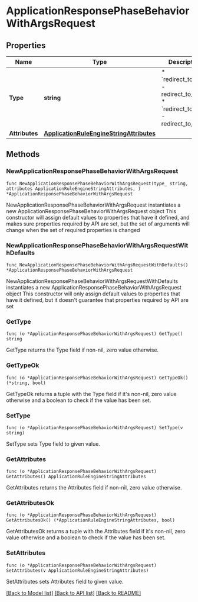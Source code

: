 # ApplicationResponsePhaseBehaviorWithArgsRequest

## Properties

Name | Type | Description | Notes
------------ | ------------- | ------------- | -------------
**Type** | **string** | * &#x60;redirect_to_301&#x60; - redirect_to_301 * &#x60;redirect_to_302&#x60; - redirect_to_302 | 
**Attributes** | [**ApplicationRuleEngineStringAttributes**](ApplicationRuleEngineStringAttributes.md) |  | 

## Methods

### NewApplicationResponsePhaseBehaviorWithArgsRequest

`func NewApplicationResponsePhaseBehaviorWithArgsRequest(type_ string, attributes ApplicationRuleEngineStringAttributes, ) *ApplicationResponsePhaseBehaviorWithArgsRequest`

NewApplicationResponsePhaseBehaviorWithArgsRequest instantiates a new ApplicationResponsePhaseBehaviorWithArgsRequest object
This constructor will assign default values to properties that have it defined,
and makes sure properties required by API are set, but the set of arguments
will change when the set of required properties is changed

### NewApplicationResponsePhaseBehaviorWithArgsRequestWithDefaults

`func NewApplicationResponsePhaseBehaviorWithArgsRequestWithDefaults() *ApplicationResponsePhaseBehaviorWithArgsRequest`

NewApplicationResponsePhaseBehaviorWithArgsRequestWithDefaults instantiates a new ApplicationResponsePhaseBehaviorWithArgsRequest object
This constructor will only assign default values to properties that have it defined,
but it doesn't guarantee that properties required by API are set

### GetType

`func (o *ApplicationResponsePhaseBehaviorWithArgsRequest) GetType() string`

GetType returns the Type field if non-nil, zero value otherwise.

### GetTypeOk

`func (o *ApplicationResponsePhaseBehaviorWithArgsRequest) GetTypeOk() (*string, bool)`

GetTypeOk returns a tuple with the Type field if it's non-nil, zero value otherwise
and a boolean to check if the value has been set.

### SetType

`func (o *ApplicationResponsePhaseBehaviorWithArgsRequest) SetType(v string)`

SetType sets Type field to given value.


### GetAttributes

`func (o *ApplicationResponsePhaseBehaviorWithArgsRequest) GetAttributes() ApplicationRuleEngineStringAttributes`

GetAttributes returns the Attributes field if non-nil, zero value otherwise.

### GetAttributesOk

`func (o *ApplicationResponsePhaseBehaviorWithArgsRequest) GetAttributesOk() (*ApplicationRuleEngineStringAttributes, bool)`

GetAttributesOk returns a tuple with the Attributes field if it's non-nil, zero value otherwise
and a boolean to check if the value has been set.

### SetAttributes

`func (o *ApplicationResponsePhaseBehaviorWithArgsRequest) SetAttributes(v ApplicationRuleEngineStringAttributes)`

SetAttributes sets Attributes field to given value.



[[Back to Model list]](../README.md#documentation-for-models) [[Back to API list]](../README.md#documentation-for-api-endpoints) [[Back to README]](../README.md)


